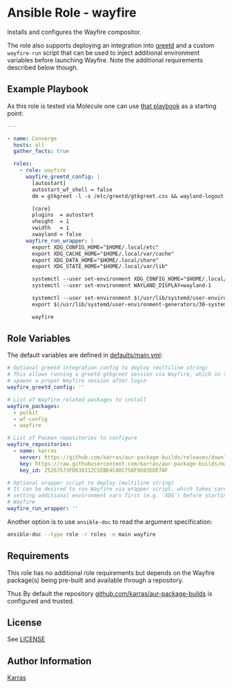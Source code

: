 # Ansible Role - wayfire

Installs and configures the Wayfire compositor.

The role also supports deploying an integration into
[greetd](https://git.sr.ht/~kennylevinsen/greetd) and a custom `wayfire-run`
script that can be used to inject additional environment variables before
launching Wayfire. Note the additional requirements described below though.

## Example Playbook

As this role is tested via Molecule one can use [that
playbook](./molecule/default/converge.yml) as a starting point:

```yaml
---

- name: Converge
  hosts: all
  gather_facts: true

  roles:
    - role: wayfire
      wayfire_greetd_config: |
        [autostart]
        autostart_wf_shell = false
        dm = gtkgreet -l -s /etc/greetd/gtkgreet.css && wayland-logout

        [core]
        plugins  = autostart
        vheight  = 1
        vwidth   = 1
        xwayland = false
      wayfire_run_wrapper: |
        export XDG_CONFIG_HOME="$HOME/.local/etc"
        export XDG_CACHE_HOME="$HOME/.local/var/cache"
        export XDG_DATA_HOME="$HOME/.local/share"
        export XDG_STATE_HOME="$HOME/.local/var/lib"

        systemctl --user set-environment XDG_CONFIG_HOME="$HOME/.local/etc"
        systemctl --user set-environment WAYLAND_DISPLAY=wayland-1

        systemctl --user set-environment $(/usr/lib/systemd/user-environment-generators/30-systemd-environment-d-generator)
        export $(/usr/lib/systemd/user-environment-generators/30-systemd-environment-d-generator)

        wayfire
```

## Role Variables

The default variables are defined in [defaults/main.yml](./defaults/main.yml):

```yaml
# Optional greetd integration config to deploy (multiline string)
# This allows running a greetd-gtkgreet session via Wayfire, which in turn
# spawns a proper Wayfire session after login
wayfire_greetd_config: ''

# List of Wayfire related packages to install
wayfire_packages:
  - polkit
  - wf-config
  - wayfire

# List of Pacman repositories to configure
wayfire_repositories:
  - name: karras
    server: https://github.com/karras/aur-package-builds/releases/download/v2.1.0
    key: https://raw.githubusercontent.com/karras/aur-package-builds/main/builder_public_key.asc
    key_id: 25267573FD638312C5EBE4C40C758F9503EDE7AF

# Optional wrapper script to deploy (multiline string)
# It can be desired to run Wayfire via wrapper script, which takes care of
# setting additional environment vars first (e.g. `XDG`) before starting
# Wayfire
wayfire_run_wrapper: ''
```

Another option is to use `ansible-doc` to read the argument specification:

```sh
ansible-doc --type role -r roles -e main wayfire
```

## Requirements

This role has no additional role requirements but depends on the Wayfire
package(s) being pre-built and available through a repository.

Thus By default the repository
[github.com/karras/aur-package-builds](https://github.com/karras/aur-package-builds)
is configured and trusted.

## License

See [LICENSE](./LICENSE)

## Author Information

[Karras](https://github.com/karras)
